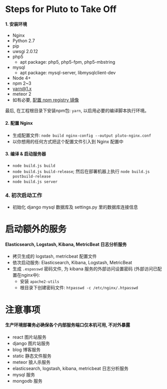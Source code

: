 # Steps for Pluto to Take Off

#### 1. 安装环境

- Nginx
- Python 2.7
- pip
- uwsgi 2.0.12
- php5
  - apt package: php5, php5-fpm, php5-mbstring
- mysql
  - apt package: mysql-server, libmysqlclient-dev
- Node 4+
- npm 2~3
- yarn@1.x
- meteor 2
- 如有必要, [配置 npm registry 镜像](https://github.com/adventure-yunfei/easy-git-npm-tools.git)

最后, 在工程根目录下安装npm包: `yarn`, 以启用必要的编译脚本执行环境。

#### 2. 配置 Nginx

- 生成配置文件: `node build nginx-config --output pluto-nginx.conf`
- 以你想用的任何方式把这个配置文件引入到 Nginx 配置中

#### 3. 编译 & 启动服务器

- `node build.js build`
- `node build.js build-release`; 然后在部署机器上执行 `node build.js postbuild-release`
- `node build.js server`

### 4. 初次启动工作

- 初始化 django mysql 数据库及 settings.py 里的数据库连接信息

# 启动额外的服务

#### Elasticsearch, Logstash, Kibana, MetricBeat 日志分析服务

- 拷贝生成的 logstash, metricbeat 配置文件
- 依次启动服务: Elasticsearch, Kibana, Logstash, MetricBeat
- 生成 `.espasswd` 密码文件, 为 kibana 服务的外部访问设置密码 (外部访问已配置在nginx中):
    - 安装 `apache2-utils`
    - 根目录下创建密码文件: `htpasswd -c /etc/nginx/.htpasswd`

# 注意事项

#### 生产环境部署务必确保各个内部服务端口仅本机可用, 不对外暴露

- react 图片站服务
- django 图片站服务
- blog 博客服务
- static 静态文件服务
- meteor 狼人杀服务
- elasticsearch, logstash, kibana, metricbeat 日志分析服务
- mysql 服务
- mongodb 服务
